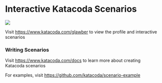 # Interactive Katacoda Scenarios

[![](http://shields.katacoda.com/katacoda/glawber/count.svg)](https://www.katacoda.com/glawber "Get your profile on Katacoda.com")

Visit https://www.katacoda.com/glawber to view the profile and interactive scenarios

### Writing Scenarios
Visit https://www.katacoda.com/docs to learn more about creating Katacoda scenarios

For examples, visit https://github.com/katacoda/scenario-example
